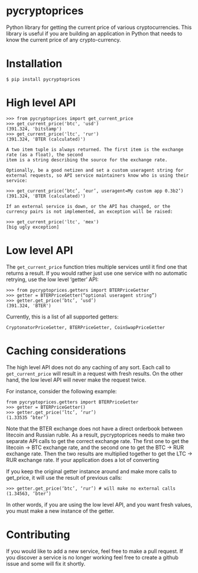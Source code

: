 pycryptoprices
==============

Python library for getting the current price of various cryptocurrencies.
This library is useful if you are building an application in Python that needs
to know the current price of any crypto-currency.

Installation
============

    $ pip install pycryptoprices

High level API
==============

    >>> from pycryptoprices import get_current_price
    >>> get_current_price('btc', 'usd')
    (391.324, 'bitstamp')
    >>> get_current_price('ltc', 'rur')
    (391.324, 'BTER (calculated)')

    A two item tuple is always returned. The first item is the exchange  rate (as a float), the second
    item is a string describing the source for the exchange rate.

    Optionally, be a good netizen and set a custom useragent string for
    external requests, so API service maintainers know who is using their service:

    >>> get_current_price(‘btc’, ‘eur’, useragent=My custom app 0.3b2’)
    (391.324, 'BTER (calculated)')

    If an external service is down, or the API has changed, or the
    currency pairs is not implemented, an exception will be raised:

    >>> get_current_price('ltc', 'mex')
    [big ugly exception]

Low level API
=============

The `get_current_price` function tries multiple services until it find one that returns a result.
If you would rather just use one service with no automatic retrying, use the low level ‘getter’ API:

    >>> from pycryptoprices.getters import BTERPriceGetter
    >>> getter = BTERPriceGetter(“optional useragent string”)
    >>> getter.get_price(‘btc’, ‘usd’)
    (391.324, 'BTER')

Currently, this is a list of all supported getters:

    CryptonatorPriceGetter, BTERPriceGetter, CoinSwapPriceGetter


Caching considerations
======================

The high level API does not do any caching of any sort. Each call to `get_current_price` will result in a
request with fresh results. On the other hand, the low level API will never make the request twice.

For instance, consider the following example:

    from pycryptoprices.getters import BTERPriceGetter
    >>> getter = BTERPriceGetter()
    >>> getter.get_price(‘ltc’, ‘rur’)
    (1.33535 ‘bter’)

Note that the BTER exchange does not have a direct orderbook between litecoin and Russian ruble. As a result, pycryptoprices
needs to make two separate API calls to get the correct exchange rate. The first one to get the litecoin -> BTC
exchange rate, and the second one to get the BTC -> RUR exchange rate. Then the two results are multiplied together
to get the LTC -> RUR exchange rate. If your application does a lot of converting

If you keep the original getter instance around and make more calls to get_price, it will use the result of previous calls:

    >>> getter.get_price(‘btc’, ‘rur’) # will make no external calls
    (1.34563, ‘bter’)

In other words, if you are using the low level API, and you want fresh values, you must make a new instance of the getter.

Contributing
============

If you would like to add a new service, feel free to make a pull request.
If you discover a service is no longer working feel free to create a github issue and some will fix it shortly.